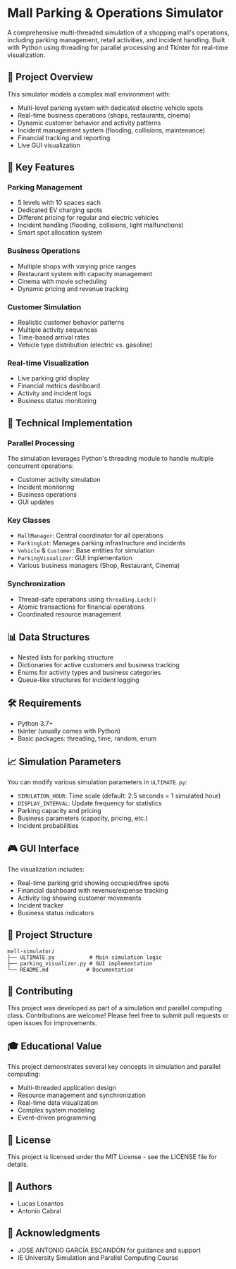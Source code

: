 # Mall Parking & Operations Simulator

A comprehensive multi-threaded simulation of a shopping mall's operations, including parking management, retail activities, and incident handling. Built with Python using threading for parallel processing and Tkinter for real-time visualization.

## 🎯 Project Overview

This simulator models a complex mall environment with:
- Multi-level parking system with dedicated electric vehicle spots
- Real-time business operations (shops, restaurants, cinema)
- Dynamic customer behavior and activity patterns
- Incident management system (flooding, collisions, maintenance)
- Financial tracking and reporting
- Live GUI visualization

## 🚀 Key Features

### Parking Management
- 5 levels with 10 spaces each
- Dedicated EV charging spots
- Different pricing for regular and electric vehicles
- Incident handling (flooding, collisions, light malfunctions)
- Smart spot allocation system

### Business Operations
- Multiple shops with varying price ranges
- Restaurant system with capacity management
- Cinema with movie scheduling
- Dynamic pricing and revenue tracking

### Customer Simulation
- Realistic customer behavior patterns
- Multiple activity sequences
- Time-based arrival rates
- Vehicle type distribution (electric vs. gasoline)

### Real-time Visualization
- Live parking grid display
- Financial metrics dashboard
- Activity and incident logs
- Business status monitoring

## 🔧 Technical Implementation

### Parallel Processing
The simulation leverages Python's threading module to handle multiple concurrent operations:
- Customer activity simulation
- Incident monitoring
- Business operations
- GUI updates

### Key Classes
- `MallManager`: Central coordinator for all operations
- `ParkingLot`: Manages parking infrastructure and incidents
- `Vehicle` & `Customer`: Base entities for simulation
- `ParkingVisualizer`: GUI implementation
- Various business managers (Shop, Restaurant, Cinema)

### Synchronization
- Thread-safe operations using `threading.Lock()`
- Atomic transactions for financial operations
- Coordinated resource management

## 📊 Data Structures
- Nested lists for parking structure
- Dictionaries for active customers and business tracking
- Enums for activity types and business categories
- Queue-like structures for incident logging

## 🛠 Requirements

- Python 3.7+
- tkinter (usually comes with Python)
- Basic packages: threading, time, random, enum

## 📈 Simulation Parameters

You can modify various simulation parameters in `ULTIMATE.py`:
- `SIMULATION_HOUR`: Time scale (default: 2.5 seconds = 1 simulated hour)
- `DISPLAY_INTERVAL`: Update frequency for statistics
- Parking capacity and pricing
- Business parameters (capacity, pricing, etc.)
- Incident probabilities

## 🎮 GUI Interface

The visualization includes:
- Real-time parking grid showing occupied/free spots
- Financial dashboard with revenue/expense tracking
- Activity log showing customer movements
- Incident tracker
- Business status indicators

## 📝 Project Structure

```
mall-simulator/
├── ULTIMATE.py           # Main simulation logic
├── parking_visualizer.py # GUI implementation
└── README.md            # Documentation
```

## 🤝 Contributing

This project was developed as part of a simulation and parallel computing class. Contributions are welcome! Please feel free to submit pull requests or open issues for improvements.

## 🎓 Educational Value

This project demonstrates several key concepts in simulation and parallel computing:
- Multi-threaded application design
- Resource management and synchronization
- Real-time data visualization
- Complex system modeling
- Event-driven programming

## 📄 License

This project is licensed under the MIT License - see the LICENSE file for details.

## 👥 Authors

- Lucas Losantos 
- Antonio Cabral

## 🙏 Acknowledgments

- JOSE ANTONIO GARCÍA ESCANDÓN for guidance and support
- IE University Simulation and Parallel Computing Course

